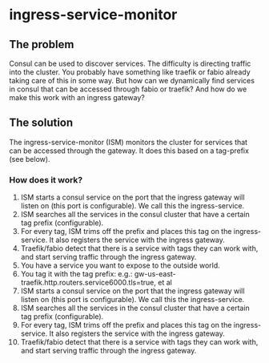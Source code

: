 # ingress-service-monitor
## The problem
Consul can be used to discover services.
The difficulty is directing traffic into the cluster. You probably have something like traefik or fabio already taking care of this in some way. But how can we dynamically find services in consul that can be accessed through fabio or traefik? And how do we make this work with an ingress gateway?
## The solution
The ingress-service-monitor (ISM) monitors the cluster for services that can be accessed through the gateway. It does this based on a tag-prefix (see below).
### How does it work?
1. ISM starts a consul service on the port that the ingress gateway will listen on (this port is configurable). We call this the ingress-service.
2. ISM searches all the services in the consul cluster that have a certain tag prefix (configurable).
3. For every tag, ISM trims off the prefix and places this tag on the ingress-service. It also registers the service with the ingress gateway.
4. Traefik/fabio detect that there is a service with tags they can work with, and start serving traffic through the ingress gateway.
1. You have a service you want to expose to the outside world.
2. You tag it with the tag prefix: e.g.: gw-us-east-traefik.http.routers.service6000.tls=true, et al
2. ISM starts a consul service on the port that the ingress gateway will listen on (this port is configurable). We call this the ingress-service.
3. ISM searches all the services in the consul cluster that have a certain tag prefix (configurable).
4. For every tag, ISM trims off the prefix and places this tag on the ingress-service. It also registers the service with the ingress gateway.
5. Traefik/fabio detect that there is a service with tags they can work with, and start serving traffic through the ingress gateway.
